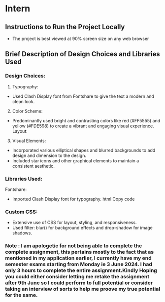 # Intern

## Instructions to Run the Project Locally
- The project is best viewed at 90% screen size on any web browser
## Brief Description of Design Choices and Libraries Used
### Design Choices:
1. Typography:

- Used Clash Display font from Fontshare to give the text a modern and clean look.
2. Color Scheme:

- Predominantly used bright and contrasting colors like red (#FF5555) and yellow (#FDE598) to create a vibrant and engaging visual experience.
Layout:

3. Visual Elements:

- Incorporated various elliptical shapes and blurred backgrounds to add design and dimension to the design.
- Included star icons and other graphical elements to maintain a consistent aesthetic.
  
### Libraries Used:
Fontshare:

- Imported Clash Display font for typography.
html
Copy code
<link href="https://api.fontshare.com/v2/css?f[]=clash-display@400,500,600,700&display=swap" rel="stylesheet">

### Custom CSS:

- Extensive use of CSS for layout, styling, and responsiveness.
- Used filter: blur() for background effects and drop-shadow for image shadows.


### Note : I am apologetic for not being able to complete the complete assignment, this pertains mostly to the fact that as mentioned in my application earlier, I currently have my end semester exams starting from Monday ie 3 June 2024. I had only 3 hours to complete the entire assignment.Kindly Hoping you could either consider letting me retake the assignment after 9th June so I could perform to full potential or consider taking an interview of sorts to help me proove my true potential for the same.
 
